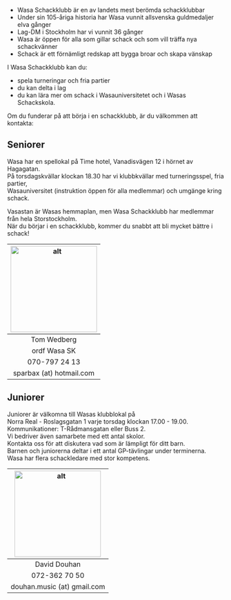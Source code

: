 * Wasa Schackklubb är en av landets mest berömda schackklubbar
* Under sin 105-åriga historia har Wasa vunnit allsvenska guldmedaljer elva gånger
* Lag-DM i Stockholm har vi vunnit 36 gånger
* Wasa är öppen för alla som gillar schack och som vill träffa nya schackvänner
* Schack är ett förnämligt redskap att bygga broar och skapa vänskap

I Wasa Schackklubb kan du:
* spela turneringar och fria partier
* du kan delta i lag
* du kan lära mer om schack i Wasauniversitetet och i Wasas Schackskola.

Om du funderar på att börja i en schackklubb, är du välkommen att kontakta:

## Seniorer
Wasa har en spellokal på Time hotel, Vanadisvägen 12 i hörnet av Hagagatan.  
På torsdagskvällar klockan 18.30 har vi klubbkvällar med turneringsspel, fria partier,  
Wasauniversitet (instruktion öppen för alla medlemmar) och umgänge kring schack.  

Vasastan är Wasas hemmaplan, men Wasa Schackklubb har medlemmar från hela Storstockholm.  
När du börjar i en schackklubb, kommer du snabbt att bli mycket bättre i schack!  

|![alt](/images/Tom_Wedberg.JPG)|
|:-:|
|Tom Wedberg|
|ordf Wasa SK|
|070-797 24 13|
|sparbax (at) hotmail.com|

## Juniorer
Juniorer är välkomna till Wasas klubblokal på  
Norra Real - Roslagsgatan 1 varje torsdag klockan 17.00 - 19.00.  
Kommunikationer: T-Rådmansgatan eller Buss 2.  
Vi bedriver även samarbete med ett antal skolor.  
Kontakta oss för att diskutera vad som är lämpligt för ditt barn.  
Barnen och juniorerna deltar i ett antal GP-tävlingar under terminerna.  
Wasa har flera schackledare med stor kompetens.  

|![alt](/images/David_Douhan.JPG)|
|:-:|
|David Douhan|
|072-362 70 50|
|douhan.music (at) gmail.com|

<style>
	img {
		width:200px;
		margin-bottom:0px;
	}
</style>
